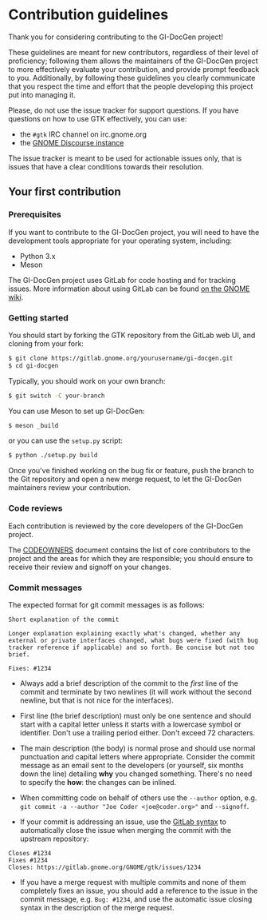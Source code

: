 <!--
SPDX-FileCopyrightText: 2021 GNOME Foundation

SPDX-License-Identifier: Apache-2.0 OR GPL-3.0-or-later
-->

# Contribution guidelines

Thank you for considering contributing to the GI-DocGen project!

These guidelines are meant for new contributors, regardless of their level
of proficiency; following them allows the maintainers of the GI-DocGen project
to more effectively evaluate your contribution, and provide prompt feedback to
you. Additionally, by following these guidelines you clearly communicate
that you respect the time and effort that the people developing this project
put into managing it.

Please, do not use the issue tracker for support questions. If you have
questions on how to use GTK effectively, you can use:

 - the `#gtk` IRC channel on irc.gnome.org
 - the [GNOME Discourse instance](https://discourse.gnome.org/)

The issue tracker is meant to be used for actionable issues only, that is
issues that have a clear conditions towards their resolution.

## Your first contribution

### Prerequisites

If you want to contribute to the GI-DocGen project, you will need to have
the development tools appropriate for your operating system, including:

 - Python 3.x
 - Meson

The GI-DocGen project uses GitLab for code hosting and for tracking issues.
More information about using GitLab can be found [on the GNOME
wiki](https://wiki.gnome.org/GitLab).

### Getting started

You should start by forking the GTK repository from the GitLab web UI, and
cloning from your fork:

```sh
$ git clone https://gitlab.gnome.org/yourusername/gi-docgen.git
$ cd gi-docgen
```

Typically, you should work on your own branch:

```sh
$ git switch -C your-branch
```

You can use Meson to set up GI-DocGen:

```sh
$ meson _build
```

or you can use the `setup.py` script:

```sh
$ python ./setup.py build
```

Once you've finished working on the bug fix or feature, push the branch
to the Git repository and open a new merge request, to let the GI-DocGen
maintainers review your contribution.

### Code reviews

Each contribution is reviewed by the core developers of the GI-DocGen
project.

The [CODEOWNERS](./docs/CODEOWNERS) document contains the list of core
contributors to the project and the areas for which they are responsible;
you should ensure to receive their review and signoff on your changes.

### Commit messages

The expected format for git commit messages is as follows:

```plain
Short explanation of the commit

Longer explanation explaining exactly what's changed, whether any
external or private interfaces changed, what bugs were fixed (with bug
tracker reference if applicable) and so forth. Be concise but not too
brief.

Fixes: #1234
```

 - Always add a brief description of the commit to the _first_ line of
 the commit and terminate by two newlines (it will work without the
 second newline, but that is not nice for the interfaces).

 - First line (the brief description) must only be one sentence and
 should start with a capital letter unless it starts with a lowercase
 symbol or identifier. Don't use a trailing period either. Don't exceed
 72 characters.

 - The main description (the body) is normal prose and should use normal
 punctuation and capital letters where appropriate. Consider the commit
 message as an email sent to the developers (or yourself, six months
 down the line) detailing **why** you changed something. There's no need
 to specify the **how**: the changes can be inlined.

 - When committing code on behalf of others use the `--author` option, e.g.
 `git commit -a --author "Joe Coder <joe@coder.org>"` and `--signoff`.

 - If your commit is addressing an issue, use the
 [GitLab syntax](https://docs.gitlab.com/ce/user/project/issues/automatic_issue_closing.html)
 to automatically close the issue when merging the commit with the upstream
 repository:

```plain
Closes #1234
Fixes #1234
Closes: https://gitlab.gnome.org/GNOME/gtk/issues/1234
```

 - If you have a merge request with multiple commits and none of them
 completely fixes an issue, you should add a reference to the issue in
 the commit message, e.g. `Bug: #1234`, and use the automatic issue
 closing syntax in the description of the merge request.
